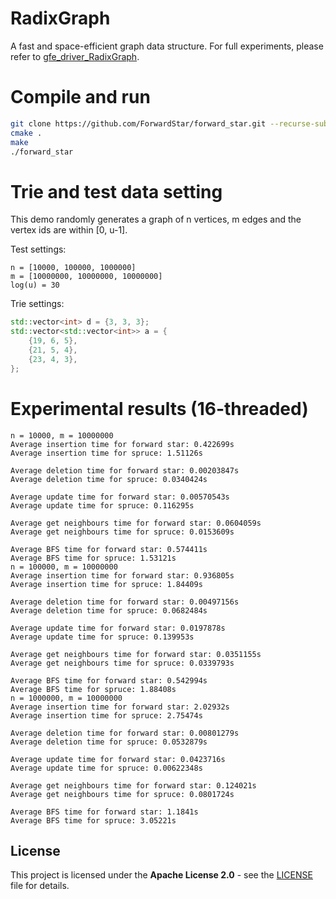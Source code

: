 # RadixGraph
A fast and space-efficient graph data structure. For full experiments, please refer to [gfe_driver_RadixGraph](https://github.com/ForwardStar/gfe_driver).

# Compile and run
```sh
git clone https://github.com/ForwardStar/forward_star.git --recurse-submodules
cmake .
make
./forward_star
```

# Trie and test data setting
This demo randomly generates a graph of n vertices, m edges and the vertex ids are within [0, u-1].

Test settings:
```
n = [10000, 100000, 1000000]
m = [10000000, 10000000, 10000000]
log(u) = 30
```
Trie settings:
```cpp
std::vector<int> d = {3, 3, 3};
std::vector<std::vector<int>> a = {
    {19, 6, 5},
    {21, 5, 4},
    {23, 4, 3},
};
```

# Experimental results (16-threaded)
```
n = 10000, m = 10000000
Average insertion time for forward star: 0.422699s
Average insertion time for spruce: 1.51126s

Average deletion time for forward star: 0.00203847s
Average deletion time for spruce: 0.0340424s

Average update time for forward star: 0.00570543s
Average update time for spruce: 0.116295s

Average get neighbours time for forward star: 0.0604059s
Average get neighbours time for spruce: 0.0153609s

Average BFS time for forward star: 0.574411s
Average BFS time for spruce: 1.53121s
n = 100000, m = 10000000
Average insertion time for forward star: 0.936805s
Average insertion time for spruce: 1.84409s

Average deletion time for forward star: 0.00497156s
Average deletion time for spruce: 0.0682484s

Average update time for forward star: 0.0197878s
Average update time for spruce: 0.139953s

Average get neighbours time for forward star: 0.0351155s
Average get neighbours time for spruce: 0.0339793s

Average BFS time for forward star: 0.542994s
Average BFS time for spruce: 1.88408s
n = 1000000, m = 10000000
Average insertion time for forward star: 2.02932s
Average insertion time for spruce: 2.75474s

Average deletion time for forward star: 0.00801279s
Average deletion time for spruce: 0.0532879s

Average update time for forward star: 0.0423716s
Average update time for spruce: 0.00622348s

Average get neighbours time for forward star: 0.124021s
Average get neighbours time for spruce: 0.0801724s

Average BFS time for forward star: 1.1841s
Average BFS time for spruce: 3.05221s
```

## License
This project is licensed under the **Apache License 2.0** - see the [LICENSE](LICENSE) file for details.